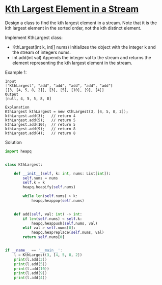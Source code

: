 # [Kth Largest Element in a Stream](https://leetcode.com/problems/kth-largest-element-in-a-stream/description/)

Design a class to find the kth largest element in a stream. Note that it is the kth largest element in the sorted order, not the kth distinct element.

Implement KthLargest class:

- KthLargest(int k, int[] nums) Initializes the object with the integer k and the stream of integers nums.
- int add(int val) Appends the integer val to the stream and returns the element representing the kth largest element in the stream.

Example 1:
```
Input
["KthLargest", "add", "add", "add", "add", "add"]
[[3, [4, 5, 8, 2]], [3], [5], [10], [9], [4]]
Output
[null, 4, 5, 5, 8, 8]

Explanation
KthLargest kthLargest = new KthLargest(3, [4, 5, 8, 2]);
kthLargest.add(3);   // return 4
kthLargest.add(5);   // return 5
kthLargest.add(10);  // return 5
kthLargest.add(9);   // return 8
kthLargest.add(4);   // return 8
```
Solution
```python
import heapq


class KthLargest:

    def __init__(self, k: int, nums: List[int]):
        self.nums = nums
        self.k = k
        heapq.heapify(self.nums)

        while len(self.nums) > k:
            heapq.heappop(self.nums)
        

    def add(self, val: int) -> int:
        if len(self.nums) < self.k:
            heapq.heappush(self.nums, val)
        elif val > self.nums[0]:
            heapq.heapreplace(self.nums, val)
        return self.nums[0]


if __name__ == '__main__':
    l = KthLargest(3, [4, 5, 8, 2])
    print(l.add(3))
    print(l.add(5))
    print(l.add(10))
    print(l.add(9))
    print(l.add(4))
```